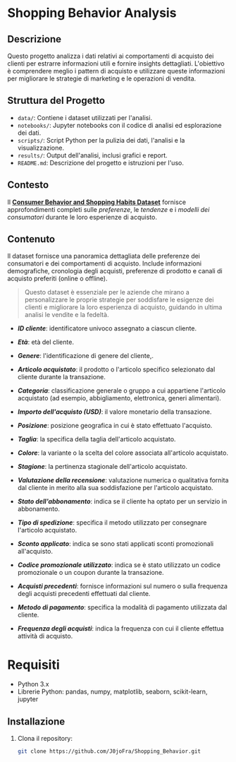 # Shopping Behavior Analysis

## Descrizione
Questo progetto analizza i dati relativi ai comportamenti di acquisto dei clienti per estrarre informazioni utili e fornire insights dettagliati. L'obiettivo è comprendere meglio i pattern di acquisto e utilizzare queste informazioni per migliorare le strategie di marketing e le operazioni di vendita.

## Struttura del Progetto
- `data/`: Contiene i dataset utilizzati per l'analisi.
- `notebooks/`: Jupyter notebooks con il codice di analisi ed esplorazione dei dati.
- `scripts/`: Script Python per la pulizia dei dati, l'analisi e la visualizzazione.
- `results/`: Output dell'analisi, inclusi grafici e report.
- `README.md`: Descrizione del progetto e istruzioni per l'uso.

## Contesto
Il [**Consumer Behavior and Shopping Habits Dataset**](https://www.kaggle.com/datasets/zeesolver/consumer-behavior-and-shopping-habits-datasets) fornisce approfondimenti completi sulle *preferenze*, le *tendenze* e i *modelli dei consumatori* durante le loro esperienze di acquisto. 

## Contenuto
Il dataset fornisce una panoramica dettagliata delle preferenze dei consumatori e dei comportamenti di acquisto. Include informazioni demografiche, cronologia degli acquisti, preferenze di prodotto e canali di acquisto preferiti (online o offline). 
> Questo dataset è essenziale per le aziende che mirano a personalizzare le proprie strategie per soddisfare le esigenze dei clienti e migliorare la loro esperienza di acquisto, guidando in ultima analisi le vendite e la fedeltà.

- ***ID cliente***: identificatore univoco assegnato a ciascun cliente.

- ***Età***: età del cliente.

- ***Genere***: l'identificazione di genere del cliente,.

- ***Articolo acquistato***: il prodotto o l'articolo specifico selezionato dal cliente durante la transazione.

- ***Categoria***: classificazione generale o gruppo a cui appartiene l'articolo acquistato (ad esempio, abbigliamento, elettronica, generi alimentari).

- ***Importo dell'acquisto (USD)***: il valore monetario della transazione.

- ***Posizione***: posizione geografica in cui è stato effettuato l'acquisto.

- ***Taglia***: la specifica della taglia dell'articolo acquistato.

- ***Colore***: la variante o la scelta del colore associata all'articolo acquistato.

- ***Stagione***: la pertinenza stagionale dell'articolo acquistato.

- ***Valutazione della recensione***: valutazione numerica o qualitativa fornita dal cliente in merito alla sua soddisfazione per l'articolo acquistato.

- ***Stato dell'abbonamento***: indica se il cliente ha optato per un servizio in abbonamento.

- ***Tipo di spedizione***: specifica il metodo utilizzato per consegnare l'articolo acquistato.

- ***Sconto applicato***: indica se sono stati applicati sconti promozionali all'acquisto.

- ***Codice promozionale utilizzato***: indica se è stato utilizzato un codice promozionale o un coupon durante la transazione.

- ***Acquisti precedenti***: fornisce informazioni sul numero o sulla frequenza degli acquisti precedenti effettuati dal cliente.

- ***Metodo di pagamento***: specifica la modalità di pagamento utilizzata dal cliente.

- ***Frequenza degli acquisti***: indica la frequenza con cui il cliente effettua attività di acquisto.

# Requisiti
- Python 3.x
- Librerie Python: pandas, numpy, matplotlib, seaborn, scikit-learn, jupyter

## Installazione
1. Clona il repository:
   ```bash
   git clone https://github.com/J0joFra/Shopping_Behavior.git
